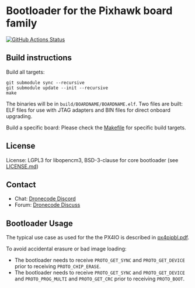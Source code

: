 # Bootloader for the Pixhawk board family

[![GitHub Actions Status](https://github.com/PX4/PX4-Bootloader/actions/workflows/main.yaml/badge.svg)](https://github.com/PX4/PX4-Bootloader/actions/workflows/main.yaml)

## Build instructions

Build all targets:

```
git submodule sync --recursive
git submodule update --init --recursive
make
```

The binaries will be in `build/BOARDNAME/BOARDNAME.elf`. Two files are built: ELF files for use with JTAG adapters and BIN files for direct onboard upgrading.

Build a specific board: Please check the [Makefile](Makefile) for specific build targets.

## License

License: LGPL3 for libopencm3, BSD-3-clause for core bootloader (see [LICENSE.md](LICENSE.md))

## Contact

  * Chat: [Dronecode Discord](https://discord.gg/dronecode)
  * Forum: [Dronecode Discuss](https://discuss.px4.io)

## Bootloader Usage

The typical use case as used for the the PX4IO is described in [px4pipbl.pdf](https://github.com/PX4/Bootloader/files/3955700/px4pipbl.pdf).

To avoid accidental erasure or bad image loading:

- The bootloader needs to receive `PROTO_GET_SYNC` and `PROTO_GET_DEVICE` prior to receiving `PROTO_CHIP_ERASE`.
- The bootloader needs to receive `PROTO_GET_SYNC` and `PROTO_GET_DEVICE` and `PROTO_PROG_MULTI` and `PROTO_GET_CRC` prior to receiving `PROTO_BOOT`.

